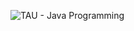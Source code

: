 ![TAU - Java Programming](https://github.com/R-V-Git/Java_CertificateTAU/assets/145788090/b3eb8e30-6020-45c9-bc2a-c47a6c579dd9)
